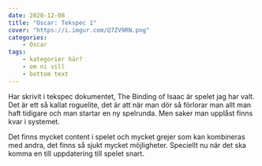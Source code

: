 ```yaml
---
date: 2020-12-08
title: "Oscar: Tekspec 1"
cover: "https://i.imgur.com/Q7ZV9RN.png"
categories: 
    - Oscar
tags:
    - kategorier här?
    - om ni vill
    - bottom text
---
```


Har skrivit i tekspec dokumentet, The Binding of Isaac är spelet jag har valt.
Det är ett så kallat roguelite, det är att när man dör så förlorar man allt man haft tidigare och man startar en ny spelrunda. Men saker man upplåst finns kvar i systemet.

Det finns mycket content i spelet och mycket grejer som kan kombineras med andra, det finns så sjukt mycket möjligheter. Speciellt nu när det ska komma en till uppdatering till spelet snart.
